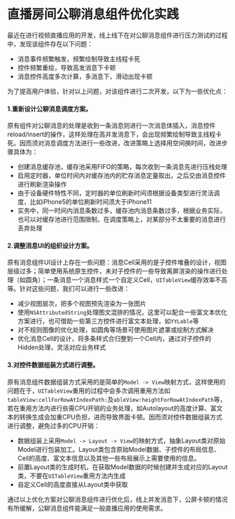 # 直播房间公聊消息组件优化实践

最近在进行视频直播应用的开发，线上线下在对公聊消息组件进行压力测试的过程中，发现该组件存在以下问题：
- 消息事件频繁触发，频繁绘制导致主线程卡死
- 控件频繁重绘，导致高发消息下卡顿
- 消息控件高度多次计算，多消息下，滑动出现卡顿

为了提高用户体验，针对以上问题，对该组件进行二次开发，以下为一些优化点：

#### 1.重新设计公聊消息调度方案。

原有组件对公聊消息的处理是收到一条消息则进行一次消息体插入，消息控件reload/insert的操作，这样处理在高并发消息下，会出现频繁绘制导致主线程卡死。因而须对消息调度方法进行一些改进，改进策略上选择用空间换时间，改进步骤具体为：
- 创建消息缓存池，缓存池采用FIFO的策略，每次收到一条消息先进行压栈处理
- 启用定时器，单位时间内对缓存池内的贮存消息定量取出，之后交由消息控件进行刷新渲染操作
- 由于设备硬件特性不同，定时器的单位刷新时间须根据设备类型进行灵活调度，比如iPhone5的单位刷新时间须大于iPhone11
- 实务中，同一时间内消息条数过多，缓存池内消息条数过多，根据业务实际，也可以对缓存池进行范围限制，在调度策略上，对某部分不太重要的消息进行丢弃处理

#### 2.调整消息UI的组织设计方案。

原有消息组件UI设计上存在一些问题：消息Cell采用的是子控件堆叠的设计，视图层级过多；简单使用系统原生控件，未对子控件的一些导致离屏渲染的操作进行处理（如圆角）；一条消息一个消息样式一个自定义Cell，`UITableView`缓存效率不高等。针对这些问题，我们可以进行一些改进：
- 减少视图层次，把多个视图预先渲染为一张图片
- 使用`NSAttributedString`处理图文混排的情况，这里可以配合一些富文本优化方案进行，也可借助一些第三方控件进行富文本处理，如`YYLable`等
- 对不规则图像的优化处理，如圆角等场景可使用图片遮罩或绘制方式解决
- 优化消息Cell的设计，将多条样式合归整到一个Cell内，通过对子控件的Hidden处理，灵活对应业务样式

#### 3.对控件数据组装方式进行调整。

原有消息组件数据组装方式采用的是简单的`Model -> View`映射方式，这样使用的问题在于，`UITableView`重用的过程中会多次调用重用方法如`tableView:cellForRowAtIndexPath:`及`ableView:heightForRowAtIndexPath`等，若在重用方法内进行些需CPU开销的业务处理，如Autolayout的高度计算、富文本的转换生成会加重CPU负担，进而导致界面卡顿。因而须对控件数据组装方式进行调整，避免过多的CPU开销：

- 数据组装上采用`Model -> Layout -> View`的映射方式，抽象Layout类对原始Model进行包装加工。Layout类包含原始Model数据、子控件的布局信息、Cell的高度、富文本信息以及其他一些布局展示上需要使用的信息。
- 前置Layout类的生成时机，在获取Model数据的时候创建并生成对应的Layout类，不要在`UITableView`重用方法内生成
- 自定义Cell的高度直接从Layout类中获取

通过以上优化方案对公聊消息组件进行优化后，线上并发消息下，公屏卡顿的情况有所缓解，公聊消息组件能满足一般直播应用的使用需求。

